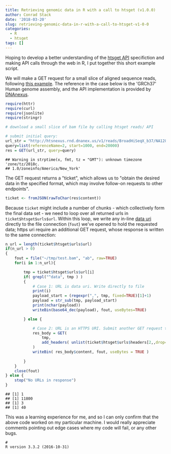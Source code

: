 ```yaml
---
title: Retrieving genomic data in R with a call to htsget (v1.0.0)
author: Conrad Stack
date: '2018-03-20'
slug: retrieving-genomic-data-in-r-with-a-call-to-htsget-v1-0-0
categories:
  - R
  - htsget
tags: []
---
```


Hoping to develop a better understanding of the [htsget API](https://samtools.github.io/hts-specs/htsget.html) specifiction and making API calls through the web in R, I put together this short example script.  


We will make a GET request for a small slice of aligned sequence reads, following [this example](https://github.com/jeromekelleher/htsget/blob/master/docs/quickstart.rst).  The reference in the case below is the 'GRCh37' Human genome assembly, and the API implementation is provided by [DNAnexus](www.dnanexus.com).   


```r
require(httr)
require(curl)
require(jsonlite)
require(stringr)

# download a small slice of bam file by calling htsget reads/ API

# submit initial query:
url_str = "http://htsnexus.rnd.dnanex.us/v1/reads/BroadHiSeqX_b37/NA12878"
query=list(referenceName=2, start=1000, end=20000)
res = GET(url_str, query=query)
```

```
## Warning in strptime(x, fmt, tz = "GMT"): unknown timezone 'zone/tz/2018c.
## 1.0/zoneinfo/America/New_York'
```

The GET request returns a "ticket", which allows us to "obtain the desired data in the specified format, which may involve follow-on requests to other endpoints".


```r
ticket <- fromJSON(rawToChar(res$content))
```

Because `ticket` might include a number of chunks - which collectively form the final data set - we need to loop over all returned urls in `ticket$htsget$urls$url`.  Within this loop, we write any in-line [data uri](https://en.wikipedia.org/wiki/Data_URI_scheme) directly to the file connection (`fout`) we've opened to hold the requested data; https uri require an additional GET request, whose response is written to the same connection:


```r
n_url = length(ticket$htsget$urls$url)
if(n_url > 0)
{
	fout = file("~/tmp/test.bam", "ab", raw=TRUE)
	for(i in 1:n_url){

		tmp = ticket$htsget$urls$url[i]
		if( grepl("^data", tmp ) )
		{
			# Case 1: URL is data uri. Write directly to file
			print(i)	
			payload_start = (regexpr(",", tmp, fixed=TRUE)[1]+1)
			payload = str_sub(tmp, payload_start)
			print(nchar(payload))
			writeBin(base64_dec(payload), fout, useBytes=TRUE)	

		} else {

			# Case 2: URL is an HTTPS URI. Submit another GET request to that URL, including the associated headers
			res_body = GET(
				tmp,
				add_headers( unlist(ticket$htsget$urls$headers[2,,drop=T]) )
			)
			writeBin( res_body$content, fout, useBytes = TRUE )
			
		}
	}
	close(fout)
} else {
	stop("No URLs in response")
}
```

```
## [1] 1
## [1] 11800
## [1] 3
## [1] 40
```

This was a learning experience for me, and so I can only confirm that the above code worked on my particular machine.  I would really appreciate comments pointing out edge cases where my code will fail, or any other bugs.




```eval
# 
R version 3.3.2 (2016-10-31)
```

